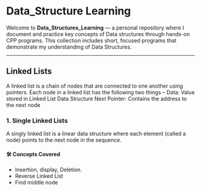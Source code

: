 # Data_Structure Learning
Welcome to **Data_Structures_Learning** — a personal repository where I document and practice key concepts of Data structures through hands-on CPP programs.
This collection includes short, focused programs that demonstrate my understanding of Data Structures.

---
## Linked Lists
A linked list is a chain of nodes that are connected to one another using pointers. Each node in a linked list has the following two things –
Data: Value stored in Linked List Data Structure
Next Pointer: Contains the address to the next node
### 1. Single Linked Lists
A singly linked list is a linear data structure where each element (called a node) points to the next node in the sequence.
#### 🛠️ Concepts Covered
- Insertion, display, Deletion.
- Reverse Linked List
- Find middle node